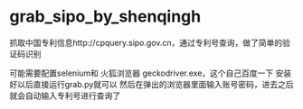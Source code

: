 # grab_sipo_by_shenqingh
抓取中国专利信息http://cpquery.sipo.gov.cn，通过专利号查询，做了简单的验证码识别

可能需要配置selenium和 火狐浏览器 geckodriver.exe，这个自己百度一下
安装好以后直接运行grab.py就可以
然后在弹出的浏览器里面输入账号密码，进去之后就会自动输入专利号进行查询了
